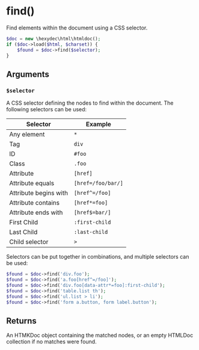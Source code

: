 # find()

Find elements within the document using a CSS selector.

```php
$doc = new \hexydec\html\htmldoc();
if ($doc->load($html, $charset)) {
	$found = $doc->find($selector);
}
```

## Arguments

### `$selector`

A CSS selector defining the nodes to find within the document. The following selectors can be used:

| Selector				| Example			|
|-----------------------|-------------------|
| Any element			| `*`				|
| Tag					| `div`				|
| ID					| `#foo`			|
| Class					| `.foo`			|
| Attribute				| `[href]`			|
| Attribute equals		| `[href=/foo/bar/]`|
| Attribute begins with	| `[href^=/foo]`	|
| Attribute contains	| `[href*=foo]`		|
| Attribute ends with	| `[href$=bar/]`	|
| First Child			| `:first-child`	|
| Last Child			| `:last-child`		|
| Child selector		| `>`				|

Selectors can be put together in combinations, and multiple selectors can be used:

```php
$found = $doc->find('div.foo');
$found = $doc->find('a.foo[href^=/foo]');
$found = $doc->find('div.foo[data-attr*=foo]:first-child');
$found = $doc->find('table.list th');
$found = $doc->find('ul.list > li');
$found = $doc->find('form a.button, form label.button');
```
## Returns

An HTMKDoc object containing the matched nodes, or an empty HTMLDoc collection if no matches were found.

